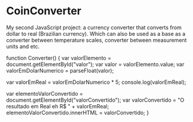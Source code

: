 # CoinConverter
My second JavaScript project: a currency converter that converts from dollar to real (Brazilian currency). Which can also be used as a base as a converter between temperature scales, converter between measurement units and etc.

function Converter()  {
  var valorElemento = document.getElementById("valor");
  var valor = valorElemento.value;
  var valorEmDolarNumerico = parseFloat(valor);
  
  var valorEmReal = valorEmDolarNumerico * 5;
  console.log(valorEmReal);
  
  var elementoValorConvertido = document.getElementById("valorConvertido");
  var valorConvertido = "O resultado em Real eh R$ " + valorEmReal;
  elementoValorConvertido.innerHTML = valorConvertido;
}
